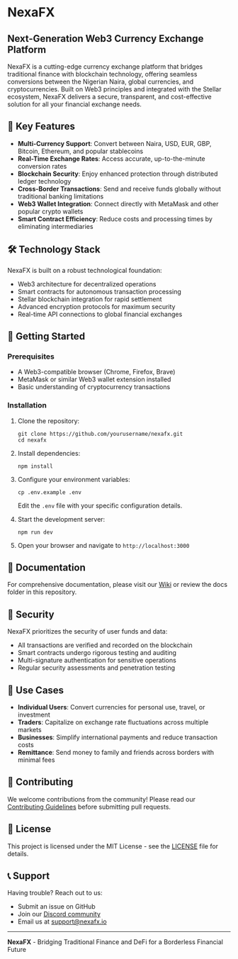 # NexaFX

## Next-Generation Web3 Currency Exchange Platform

NexaFX is a cutting-edge currency exchange platform that bridges traditional finance with blockchain technology, offering seamless conversions between the Nigerian Naira, global currencies, and cryptocurrencies. Built on Web3 principles and integrated with the Stellar ecosystem, NexaFX delivers a secure, transparent, and cost-effective solution for all your financial exchange needs.


## 🌟 Key Features

- **Multi-Currency Support**: Convert between Naira, USD, EUR, GBP, Bitcoin, Ethereum, and popular stablecoins
- **Real-Time Exchange Rates**: Access accurate, up-to-the-minute conversion rates
- **Blockchain Security**: Enjoy enhanced protection through distributed ledger technology
- **Cross-Border Transactions**: Send and receive funds globally without traditional banking limitations
- **Web3 Wallet Integration**: Connect directly with MetaMask and other popular crypto wallets
- **Smart Contract Efficiency**: Reduce costs and processing times by eliminating intermediaries

## 🛠️ Technology Stack

NexaFX is built on a robust technological foundation:

- Web3 architecture for decentralized operations
- Smart contracts for autonomous transaction processing
- Stellar blockchain integration for rapid settlement
- Advanced encryption protocols for maximum security
- Real-time API connections to global financial exchanges

## 🚀 Getting Started

### Prerequisites

- A Web3-compatible browser (Chrome, Firefox, Brave)
- MetaMask or similar Web3 wallet extension installed
- Basic understanding of cryptocurrency transactions

### Installation

1. Clone the repository:
   ```
   git clone https://github.com/yourusername/nexafx.git
   cd nexafx
   ```

2. Install dependencies:
   ```
   npm install
   ```

3. Configure your environment variables:
   ```
   cp .env.example .env
   ```
   Edit the `.env` file with your specific configuration details.

4. Start the development server:
   ```
   npm run dev
   ```

5. Open your browser and navigate to `http://localhost:3000`

## 📖 Documentation

For comprehensive documentation, please visit our [Wiki](https://github.com/yourusername/nexafx/wiki) or review the docs folder in this repository.

## 🔐 Security

NexaFX prioritizes the security of user funds and data:

- All transactions are verified and recorded on the blockchain
- Smart contracts undergo rigorous testing and auditing
- Multi-signature authentication for sensitive operations
- Regular security assessments and penetration testing

## 💼 Use Cases

- **Individual Users**: Convert currencies for personal use, travel, or investment
- **Traders**: Capitalize on exchange rate fluctuations across multiple markets
- **Businesses**: Simplify international payments and reduce transaction costs
- **Remittance**: Send money to family and friends across borders with minimal fees

## 🤝 Contributing

We welcome contributions from the community! Please read our [Contributing Guidelines](https://github.com/Nexacore-Org/NexaFx-web/blob/main/Contribution.md) before submitting pull requests.

## 📝 License

This project is licensed under the MIT License - see the [LICENSE](LICENSE) file for details.

## 📞 Support

Having trouble? Reach out to us:

- Submit an issue on GitHub
- Join our [Discord community](https://discord.gg/nexafx)
- Email us at support@nexafx.io

---

**NexaFX** - Bridging Traditional Finance and DeFi for a Borderless Financial Future





